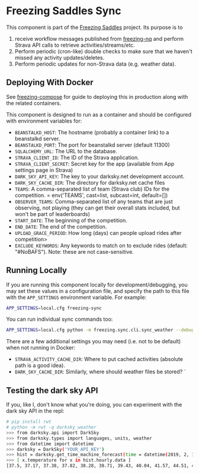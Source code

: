 # Freezing Saddles Sync

This component is part of the [Freezing Saddles](http://freezingsaddles.com) project.  Its purpose is to
1. receive workflow messages published from [freezing-nq](https://github.com/freezingsaddles/freezing-nq) and perform Strava API calls to retrieve activities/streams/etc.
2. Perform periodic (cron-like) double checks to make sure that we haven't missed any activity updates/deletes.
3. Perform periodic updates for non-Strava data (e.g. weather data).

## Deploying With Docker

See [freezing-compose](https://github.com/freezingsaddles/freezing-compose) for guide to deploying this in production along
with the related containers.

This component is designed to run as a container and should be configured with environment variables for:
- `BEANSTALKD_HOST`: The hostname (probably a container link) to a beanstalkd server.
- `BEANSTALKD_PORT`: The port for beanstalkd server (default 11300)
- `SQLALCHEMY_URL`: The URL to the database.
- `STRAVA_CLIENT_ID`: The ID of the Strava application.
- `STRAVA_CLIENT_SECRET`: Secret key for the app (available from App settings page in Strava)
- `DARK_SKY_API_KEY`: The key to your darksky.net development account.
- `DARK_SKY_CACHE_DIR`: The directory for darksky.net cache files
- `TEAMS`: A comma-separated list of team (Strava club) IDs for the competition. = env('TEAMS', cast=list, subcast=int, default=[])
- `OBSERVER_TEAMS`: Comma-separated list of any teams that are just observing, not playing (they can get their overall stats included, but won't be part of leaderboards)
- `START_DATE`: The beginning of the competition.
- `END_DATE`: The end of the competition.
- `UPLOAD_GRACE_PERIOD`: How long (days) can people upload rides after competition>
- `EXCLUDE_KEYWORDS`: Any keywords to match on to exclude rides (default: "#NoBAFS"). Note: these are not case-sensitive.

## Running Locally

If you are running this component locally for development/debugging, you may set these values in a configuration file, and specify the path to this file with the `APP_SETTINGS` environment variable.  For example:
```bash
APP_SETTINGS=local.cfg freezing-sync
```

You can run individual sync commands too:
```bash
APP_SETTINGS=local.cfg python -m freezing.sync.cli.sync_weather --debug --limit 1
```

There are a few additional settings you may need (i.e. not to be default) when not running in Docker:
- `STRAVA_ACTIVITY_CACHE_DIR`: Where to put cached activities (absolute path is a good idea).
- `DARK_SKY_CACHE_DIR`: Similarly, where should weather files be stored?
`

## Testing the dark sky API

If you, like I, don't know what you're doing, you can experiment with the dark sky API in the repl:

```bash
# pip install rwt
# python -m rwt -q darksky_weather
>>> from darksky.api import DarkSky
>>> from darksky.types import languages, units, weather
>>> from datetime import datetime
>>> darksky = DarkSky('YOUR_API_KEY')
>>> hist = darksky.get_time_machine_forecast(time = datetime(2019, 2, 18), latitude = 37.6, longitude = -77.5, exclude=[weather.MINUTELY, weather.ALERTS])
>>> [ x.temperature for x in hist.hourly.data ]
[37.5, 37.17, 37.38, 37.82, 38.28, 38.71, 39.43, 40.04, 41.57, 44.51, 49.19, 52.36, 54.33, 56.05, 56.36, 55.7, 54.18, 51.96, 48.39, 45.94, 44.08, 42.6, 41.32, 40.13]
```


